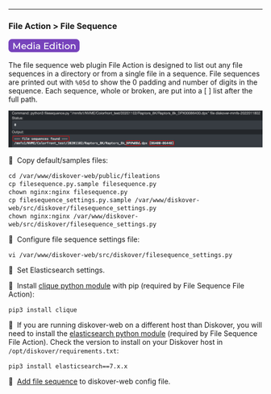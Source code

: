 ___
### File Action > File Sequence 

![Image: AJA Diskover Media Edition Label](images/button_edition_media.png)

The file sequence web plugin File Action is designed to list out any file sequences in a directory or from a single file in a sequence. File sequences are printed out with `%05d` to show the 0 padding and number of digits in the sequence. Each sequence, whole or broken, are put into a [ ] list after the full path.

![Image: File Sequences Results](images/image_file_action_results_tech.png)

🔴 &nbsp;Copy default/samples files:
```
cd /var/www/diskover-web/public/fileations
cp filesequence.py.sample filesequence.py
chown nginx:nginx filesequence.py
cp filesequence_settings.py.sample /var/www/diskover-web/src/diskover/filesequence_settings.py
chown nginx:nginx /var/www/diskover-web/src/diskover/filesequence_settings.py
```

🔴 &nbsp;Configure file sequence settings file:
```
vi /var/www/diskover-web/src/diskover/filesequence_settings.py
```
🔴 &nbsp;Set Elasticsearch settings.

🔴 &nbsp;Install [clique python module](https://pypi.org/project/clique/) with pip (required by File Sequence File Action):
```
pip3 install clique
```

🔴 &nbsp;If you are running diskover-web on a different host than Diskover, you will need to install the [elasticsearch python module](https://pypi.org/project/elasticsearch/) (required by File Sequence File Action). Check the version to install on your Diskover host in `/opt/diskover/requirements.txt`:
```
pip3 install elasticsearch==7.x.x
```

🔴 &nbsp;[Add file sequence](https://docs.diskoverdata.com/diskover_configuration_and_administration_guide/#diskover-web-plugins-file-actions) to diskover-web config file.
